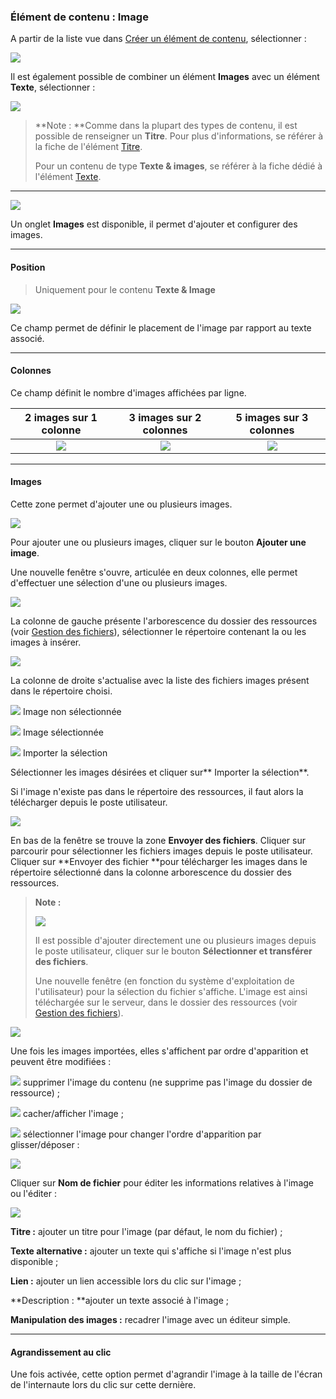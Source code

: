 ### Élément de contenu : Image

A partir de la liste vue dans [Créer un élément de contenu](/types-de-contenu/creer-un-element-de-contenu.md), sélectionner :

![](/assets/add_content_images.png)

Il est également possible de combiner un élément **Images** avec un élément **Texte**, sélectionner :

![](/assets/add_content_texte_images.png)

> **Note : **Comme dans la plupart des types de contenu, il est possible de renseigner un **Titre**. Pour plus d'informations, se référer à la fiche de l'élément [Titre](/types-de-contenu/types-de-contenu/titre.md).
>
> Pour un contenu de type **Texte & images**, se référer à la fiche dédié à l'élément [Texte](/types-de-contenu/types-de-contenu/texte.md).

---

![](/assets/add_content_images_ong.png)

Un onglet **Images** est disponible, il permet d'ajouter et configurer des images.

---

#### Position

> Uniquement pour le contenu **Texte & Image**

![](/assets/add_content_img_pos.png)

Ce champ permet de définir le placement de l'image par rapport au texte associé.

---

#### **Colonnes**

Ce champ définit le nombre d'images affichées par ligne.

| 2 images sur 1 colonne | 3 images sur 2 colonnes | 5 images sur 3 colonnes |
| :---: | :---: | :---: |
| ![](/assets/add_content_img_ex3.png) | ![](/assets/add_content_img_ex1.png) | ![](/assets/add_content_img_ex2.png) |

---

#### **Images**

Cette zone permet d'ajouter une ou plusieurs images.

![](/assets/add_content_btn_add1.png)

Pour ajouter une ou plusieurs images, cliquer sur le bouton **Ajouter une image**.

Une nouvelle fenêtre s'ouvre, articulée en deux colonnes, elle permet d'effectuer une sélection d'une ou plusieurs images.

![](/assets/add_content_file1.png)

La colonne de gauche présente l'arborescence du dossier des ressources \(voir [Gestion des fichiers](https://www.gitbook.com/book/agrosup-dijon-eduter/guide-utilisation-typo3/edit#)\), sélectionner le répertoire contenant la ou les images à insérer.

![](/assets/add_content_file2.png)

La colonne de droite s'actualise avec la liste des fichiers images présent dans le répertoire choisi.

![](/assets/btn_selection_off.png) Image non sélectionnée

![](/assets/btn_selection_on.png) Image sélectionnée

![](/assets/btn_import.png) Importer la sélection

Sélectionner les images désirées et cliquer sur** Importer la sélection**.

Si l'image n'existe pas dans le répertoire des ressources, il faut alors la télécharger depuis le poste utilisateur.

![](/assets/file_upload.png)

En bas de la fenêtre se trouve la zone **Envoyer des fichiers**. Cliquer sur parcourir pour sélectionner les fichiers images depuis le poste utilisateur. Cliquer sur **Envoyer des fichier **pour télécharger les images dans le répertoire sélectionné dans la colonne arborescence du dossier des ressources.

> **Note :**
>
> ![](/assets/btn_import_img.png)
>
> Il est possible d'ajouter directement une ou plusieurs images depuis le poste utilisateur, cliquer sur le bouton **Sélectionner et transférer des fichiers**.
>
> Une nouvelle fenêtre \(en fonction du système d'exploitation de l'utilisateur\) pour la sélection du fichier s'affiche. L'image est ainsi téléchargée sur le serveur, dans le dossier des ressources \(voir [Gestion des fichiers](https://www.gitbook.com/book/agrosup-dijon-eduter/guide-utilisation-typo3/edit#)\).

![](/assets/add_content_img_list.png)

Une fois les images importées, elles s'affichent par ordre d'apparition et peuvent être modifiées :

![](/assets/rm_btn.png) supprimer l'image du contenu \(ne supprime pas l'image du dossier de ressource\) ;

![](/assets/hide_btn.png) cacher/afficher l'image ;

![](/assets/btn_select.png) sélectionner l'image pour changer l'ordre d'apparition par glisser/déposer :

![](/assets/add_content_img_order.png)

Cliquer sur **Nom de fichier** pour éditer les informations relatives à l'image ou l'éditer :

![](/assets/add_content_img_edit.png)

**Titre :** ajouter un titre pour l'image \(par défaut, le nom du fichier\) ;

**Texte alternative :** ajouter un texte qui s'affiche si l'image n'est plus disponible ;

**Lien :** ajouter un lien accessible lors du clic sur l'image ;

**Description : **ajouter un texte associé à l'image ;

**Manipulation des images :** recadrer l'image avec un éditeur simple.

---

#### Agrandissement au clic

Une fois activée, cette option permet d'agrandir l'image à la taille de l'écran de l'internaute lors du clic sur cette dernière.

